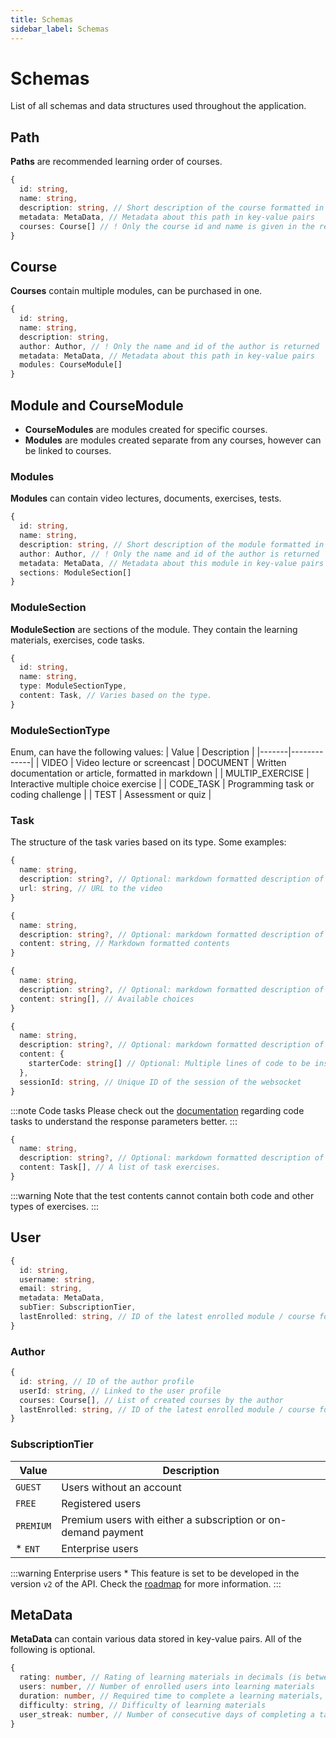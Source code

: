 ```yaml
---
title: Schemas
sidebar_label: Schemas
---
```


# Schemas

List of all schemas and data structures used throughout the application.

## Path
**Paths** are recommended learning order of courses.
```typescript
{
  id: string,
  name: string,
  description: string, // Short description of the course formatted in markdown
  metadata: MetaData, // Metadata about this path in key-value pairs
  courses: Course[] // ! Only the course id and name is given in the response
}
```

## Course
**Courses** contain multiple modules, can be purchased in one.
```typescript
{
  id: string,
  name: string,
  description: string,
  author: Author, // ! Only the name and id of the author is returned
  metadata: MetaData, // Metadata about this path in key-value pairs
  modules: CourseModule[]
}
```

## Module and CourseModule
- **CourseModules** are modules created for specific courses.
- **Modules** are modules created separate from any courses, however can be linked to courses.
### Modules
**Modules** can contain video lectures, documents, exercises, tests.
```typescript
{
  id: string,
  name: string,
  description: string, // Short description of the module formatted in markdown
  author: Author, // ! Only the name and id of the author is returned
  metadata: MetaData, // Metadata about this module in key-value pairs
  sections: ModuleSection[]
}
```
### ModuleSection
**ModuleSection** are sections of the module. They contain the learning materials, exercises, code tasks.
```typescript
{
  id: string,
  name: string,
  type: ModuleSectionType,
  content: Task, // Varies based on the type.
}
```
### ModuleSectionType
Enum, can have the following values:
| Value | Description |
|-------|-------------|
| VIDEO | Video lecture or screencast 
| DOCUMENT | Written documentation or article, formatted in markdown |
| MULTIP_EXERCISE | Interactive multiple choice exercise |
| CODE_TASK | Programming task or coding challenge |
| TEST | Assessment or quiz |

### Task
The structure of the task varies based on its type. Some examples:
```typescript title="VIDEO"
{
  name: string,
  description: string?, // Optional: markdown formatted description of the task
  url: string, // URL to the video
}
```

```typescript title="DOCUMENT"
{
  name: string,
  description: string?, // Optional: markdown formatted description of the task
  content: string, // Markdown formatted contents
}
```

```typescript title="MULTIP_EXERCISE"
{
  name: string,
  description: string?, // Optional: markdown formatted description of the task
  content: string[], // Available choices
}
```

```typescript title="CODE_TASK"
{
  name: string,
  description: string?, // Optional: markdown formatted description of the task
  content: {
    starterCode: string[] // Optional: Multiple lines of code to be inserted into the editor. 
  },
  sessionId: string, // Unique ID of the session of the websocket
}
```
:::note Code tasks
Please check out the [documentation](../code_tasks) regarding code tasks to understand the response parameters better.
:::

```typescript title="TEST"
{
  name: string,
  description: string?, // Optional: markdown formatted description of the task
  content: Task[], // A list of task exercises.
}
```
:::warning
Note that the test contents cannot contain both code and other types of exercises.
:::

## User
```typescript
{
  id: string,
  username: string,
  email: string,
  metadata: MetaData,
  subTier: SubscriptionTier,
  lastEnrolled: string, // ID of the latest enrolled module / course for the user
}
```
### Author
```typescript
{
  id: string, // ID of the author profile
  userId: string, // Linked to the user profile
  courses: Course[], // List of created courses by the author
  lastEnrolled: string, // ID of the latest enrolled module / course for the user
}
```

### SubscriptionTier
| Value | Description |
|-------|-------------|
|`GUEST`|Users without an account|
|`FREE`|Registered users|
|`PREMIUM`|Premium users with either a subscription or on-demand payment|
| * `ENT`|Enterprise users|
:::warning Enterprise users
\* This feature is set to be developed in the version `v2` of the API. Check the [roadmap](https://roadmap.infoacademy.hu/) for more information.
:::
## MetaData
**MetaData** can contain various data stored in key-value pairs. All of the following is optional.
```typescript
{
  rating: number, // Rating of learning materials in decimals (is between 0-5)
  users: number, // Number of enrolled users into learning materials
  duration: number, // Required time to complete a learning materials, given in minutes
  difficulty: string, // Difficulty of learning materials
  user_streak: number, // Number of consecutive days of completing a task per user
}
```


